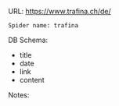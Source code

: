 URL: https://www.trafina.ch/de/

    Spider name: trafina

DB Schema:
- title
- date
- link
- content

Notes:

